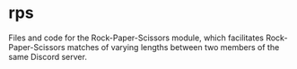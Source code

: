# rps

Files and code for the Rock-Paper-Scissors module, which facilitates Rock-Paper-Scissors matches of varying lengths between two members of the same Discord server.